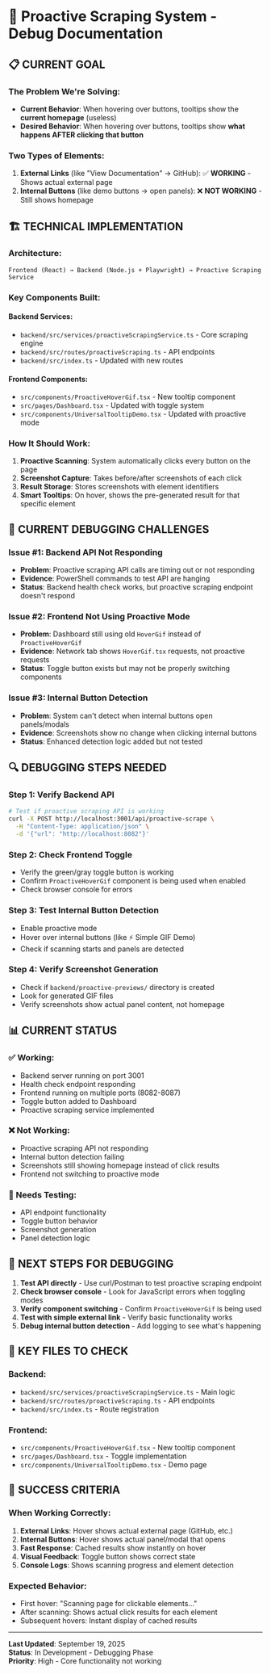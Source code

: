 # 🎯 Proactive Scraping System - Debug Documentation

## 📋 **CURRENT GOAL**

### **The Problem We're Solving:**
- **Current Behavior**: When hovering over buttons, tooltips show the **current homepage** (useless)
- **Desired Behavior**: When hovering over buttons, tooltips show **what happens AFTER clicking that button**

### **Two Types of Elements:**
1. **External Links** (like "View Documentation" → GitHub): ✅ **WORKING** - Shows actual external page
2. **Internal Buttons** (like demo buttons → open panels): ❌ **NOT WORKING** - Still shows homepage

## 🏗️ **TECHNICAL IMPLEMENTATION**

### **Architecture:**
```
Frontend (React) → Backend (Node.js + Playwright) → Proactive Scraping Service
```

### **Key Components Built:**

#### **Backend Services:**
- `backend/src/services/proactiveScrapingService.ts` - Core scraping engine
- `backend/src/routes/proactiveScraping.ts` - API endpoints
- `backend/src/index.ts` - Updated with new routes

#### **Frontend Components:**
- `src/components/ProactiveHoverGif.tsx` - New tooltip component
- `src/pages/Dashboard.tsx` - Updated with toggle system
- `src/components/UniversalTooltipDemo.tsx` - Updated with proactive mode

### **How It Should Work:**
1. **Proactive Scanning**: System automatically clicks every button on the page
2. **Screenshot Capture**: Takes before/after screenshots of each click
3. **Result Storage**: Stores screenshots with element identifiers
4. **Smart Tooltips**: On hover, shows the pre-generated result for that specific element

## 🐛 **CURRENT DEBUGGING CHALLENGES**

### **Issue #1: Backend API Not Responding**
- **Problem**: Proactive scraping API calls are timing out or not responding
- **Evidence**: PowerShell commands to test API are hanging
- **Status**: Backend health check works, but proactive scraping endpoint doesn't respond

### **Issue #2: Frontend Not Using Proactive Mode**
- **Problem**: Dashboard still using old `HoverGif` instead of `ProactiveHoverGif`
- **Evidence**: Network tab shows `HoverGif.tsx` requests, not proactive requests
- **Status**: Toggle button exists but may not be properly switching components

### **Issue #3: Internal Button Detection**
- **Problem**: System can't detect when internal buttons open panels/modals
- **Evidence**: Screenshots show no change when clicking internal buttons
- **Status**: Enhanced detection logic added but not tested

## 🔍 **DEBUGGING STEPS NEEDED**

### **Step 1: Verify Backend API**
```bash
# Test if proactive scraping API is working
curl -X POST http://localhost:3001/api/proactive-scrape \
  -H "Content-Type: application/json" \
  -d '{"url": "http://localhost:8082"}'
```

### **Step 2: Check Frontend Toggle**
- Verify the green/gray toggle button is working
- Confirm `ProactiveHoverGif` component is being used when enabled
- Check browser console for errors

### **Step 3: Test Internal Button Detection**
- Enable proactive mode
- Hover over internal buttons (like ⚡ Simple GIF Demo)
- Check if scanning starts and panels are detected

### **Step 4: Verify Screenshot Generation**
- Check if `backend/proactive-previews/` directory is created
- Look for generated GIF files
- Verify screenshots show actual panel content, not homepage

## 📊 **CURRENT STATUS**

### **✅ Working:**
- Backend server running on port 3001
- Health check endpoint responding
- Frontend running on multiple ports (8082-8087)
- Toggle button added to Dashboard
- Proactive scraping service implemented

### **❌ Not Working:**
- Proactive scraping API not responding
- Internal button detection failing
- Screenshots still showing homepage instead of click results
- Frontend not switching to proactive mode

### **🔧 Needs Testing:**
- API endpoint functionality
- Toggle button behavior
- Screenshot generation
- Panel detection logic

## 🎯 **NEXT STEPS FOR DEBUGGING**

1. **Test API directly** - Use curl/Postman to test proactive scraping endpoint
2. **Check browser console** - Look for JavaScript errors when toggling modes
3. **Verify component switching** - Confirm `ProactiveHoverGif` is being used
4. **Test with simple external link** - Verify basic functionality works
5. **Debug internal button detection** - Add logging to see what's happening

## 📝 **KEY FILES TO CHECK**

### **Backend:**
- `backend/src/services/proactiveScrapingService.ts` - Main logic
- `backend/src/routes/proactiveScraping.ts` - API endpoints
- `backend/src/index.ts` - Route registration

### **Frontend:**
- `src/components/ProactiveHoverGif.tsx` - New tooltip component
- `src/pages/Dashboard.tsx` - Toggle implementation
- `src/components/UniversalTooltipDemo.tsx` - Demo page

## 🚀 **SUCCESS CRITERIA**

### **When Working Correctly:**
1. **External Links**: Hover shows actual external page (GitHub, etc.)
2. **Internal Buttons**: Hover shows actual panel/modal that opens
3. **Fast Response**: Cached results show instantly on hover
4. **Visual Feedback**: Toggle button shows correct state
5. **Console Logs**: Shows scanning progress and element detection

### **Expected Behavior:**
- First hover: "Scanning page for clickable elements..."
- After scanning: Shows actual click results for each element
- Subsequent hovers: Instant display of cached results

---

**Last Updated**: September 19, 2025  
**Status**: In Development - Debugging Phase  
**Priority**: High - Core functionality not working
